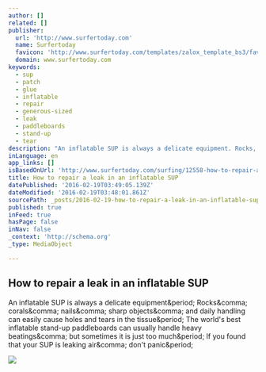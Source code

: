 ```yaml
---
author: []
related: []
publisher:
  url: 'http://www.surfertoday.com'
  name: Surfertoday
  favicon: 'http://www.surfertoday.com/templates/zalox_template_bs3/favicon.ico'
  domain: www.surfertoday.com
keywords:
  - sup
  - patch
  - glue
  - inflatable
  - repair
  - generous-sized
  - leak
  - paddleboards
  - stand-up
  - tear
description: "An inflatable SUP is always a delicate equipment. Rocks, corals, nails, sharp objects, and daily handling can easily cause holes and tears in the tissue. The world's best inflatable stand-up paddleboards can usually handle heavy beatings, but sometimes it is just too much. If you found that your SUP is leaking air, don't panic."
inLanguage: en
app_links: []
isBasedOnUrl: 'http://www.surfertoday.com/surfing/12558-how-to-repair-a-leak-in-an-inflatable-sup'
title: How to repair a leak in an inflatable SUP
datePublished: '2016-02-19T03:49:05.139Z'
dateModified: '2016-02-19T03:48:01.861Z'
sourcePath: _posts/2016-02-19-how-to-repair-a-leak-in-an-inflatable-sup.md
published: true
inFeed: true
hasPage: false
inNav: false
_context: 'http://schema.org'
_type: MediaObject

---
```

<article style=""><h1>How to repair a leak in an inflatable SUP</h1><p>An inflatable SUP is always a delicate equipment&amp;period; Rocks&amp;comma; corals&amp;comma; nails&amp;comma; sharp objects&amp;comma; and daily handling can easily cause holes and tears in the tissue&amp;period; The world's best inflatable stand-up paddleboards can usually handle heavy beatings&amp;comma; but sometimes it is just too much&amp;period; If you found that your SUP is leaking air&amp;comma; don't panic&amp;period;</p><img src="http://www.surfertoday.com/images/stories/inflatablesuprepair.jpg" /></article>